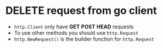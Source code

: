 # DELETE request from go client

* `http.Client` only have **GET** **POST** **HEAD** requests
* To use other methods you should use `http.Request`
* `http.NewRequest()` is the builder function for `http.Request`